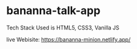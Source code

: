 # bananna-talk-app
Tech Stack Used is HTML5, CSS3, Vanilla JS

live Webisite: https://bananna-minion.netlify.app/
